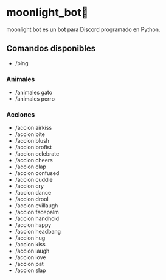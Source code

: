 # moonlight_bot🌙
moonlight bot es un bot para Discord programado en Python.

## Comandos disponibles
- /ping

### Animales
- /animales gato
- /animales perro

### Acciones
- /accion airkiss
- /accion bite
- /accion blush
- /accion brofist
- /accion celebrate
- /accion cheers
- /accion clap
- /accion confused
- /accion cuddle
- /accion cry
- /accion dance
- /accion drool
- /accion evillaugh
- /accion facepalm
- /accion handhold
- /accion happy
- /accion headbang
- /accion hug
- /accion kiss
- /accion laugh
- /accion love
- /accion pat
- /accion slap
